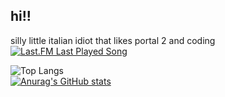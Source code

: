 ## hi!!
silly little italian idiot that likes portal 2 and coding
[![Last.FM Last Played Song](https://img.shields.io/endpoint?color=blueviolet&url=https://lastfm-last-played.biancarosa.com.br/expect69420/latest-song?format=shields.io)](https://github.com/biancarosa/lastfm-last-played)

![Top Langs](https://github-readme-stats.vercel.app/api/top-langs/?username=whatdidyouexpect&hide_progress=true&icons=true&theme=tokyonight)
<br>
[![Anurag's GitHub stats](https://github-readme-stats.vercel.app/api?username=whatdidyouexpect&icons=true&theme=tokyonight)](https://github.com/anuraghazra/github-readme-stats)

<!--
**WhatDidYouExpect/WhatDidYouExpect** is a ✨ _special_ ✨ repository because its `README.md` (this file) appears on your GitHub profile.

Here are some ideas to get you started:

- 🔭 I’m currently working on ...
- 🌱 I’m currently learning ...
- 👯 I’m looking to collaborate on ...
- 🤔 I’m looking for help with ...
- 💬 Ask me about ...
- 📫 How to reach me: ...
- 😄 Pronouns: ...
- ⚡ Fun fact: ...
-->

